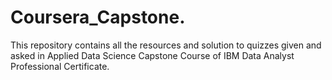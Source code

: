 # Coursera_Capstone.

This repository contains all the resources and solution to quizzes given and asked in Applied Data Science Capstone Course of IBM Data Analyst Professional Certificate.
